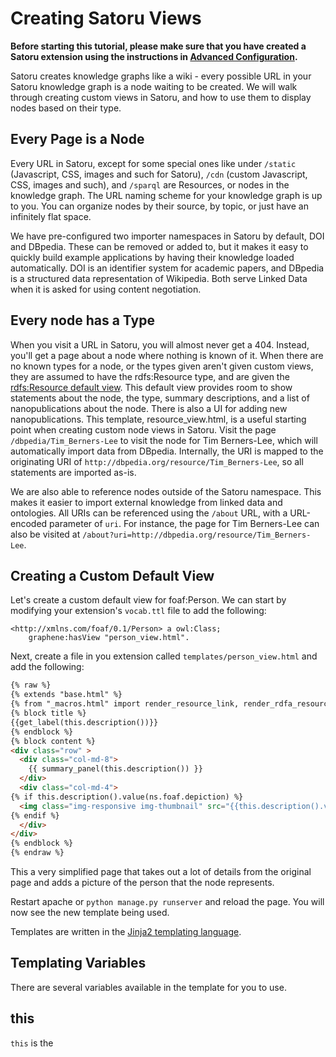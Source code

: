 # Creating Satoru Views

**Before starting this tutorial, please make sure that you have created a Satoru extension using the instructions in [Advanced Configuration](https://tetherless-world.github.io/satoru/configuration).**

Satoru creates knowledge graphs like a wiki - every possible URL in your Satoru knowledge graph is a node waiting to be created.
We will walk through creating custom views in Satoru, and how to use them to display nodes based on their type.

## Every Page is a Node

Every URL in Satoru, except for some special ones like under `/static` (Javascript, CSS, images and such for Satoru), `/cdn` (custom Javascript, CSS, images and such), and `/sparql` are Resources, or nodes in the knowledge graph.
The URL naming scheme for your knowledge graph is up to you.
You can organize nodes by their source, by topic, or just have an infinitely flat space.

We have pre-configured two importer namespaces in Satoru by default, DOI and DBpedia.
These can be removed or added to, but it makes it easy to quickly build example applications by having their knowledge loaded automatically.
DOI is an identifier system for academic papers, and DBpedia is a structured data representation of Wikipedia.
Both serve Linked Data when it is asked for using content negotiation.

## Every node has a Type

When you visit a URL in Satoru, you will almost never get a 404.
Instead, you'll get a page about a node where nothing is known of it.
When there are no known types for a node, or the types given aren't given custom views, they are assumed to have the rdfs:Resource type, and are given the [rdfs:Resource default view](https://github.com/tetherless-world/satoru/blob/master/templates/resource_view.html).
This default view provides room to show statements about the node, the type, summary descriptions, and a list of nanopublications about the node.
There is also a UI for adding new nanopublications.
This template, resource_view.html, is a useful starting point when creating custom node views in Satoru.
Visit the page `/dbpedia/Tim_Berners-Lee` to visit the node for Tim Berners-Lee, which will automatically import data from DBpedia.
Internally, the URI is mapped to the originating URI of `http://dbpedia.org/resource/Tim_Berners-Lee`, so all statements are imported as-is.

We are also able to reference nodes outside of the Satoru namespace.
This makes it easier to import external knowledge from linked data and ontologies.
All URIs can be referenced using the `/about` URL, with a URL-encoded parameter of `uri`.
For instance, the page for Tim Berners-Lee can also be visited at `/about?uri=http://dbpedia.org/resource/Tim_Berners-Lee`.

## Creating a Custom Default View

Let's create a custom default view for foaf:Person.
We can start by modifying your extension's `vocab.ttl` file to add the following:

```turtle
<http://xmlns.com/foaf/0.1/Person> a owl:Class;
    graphene:hasView "person_view.html".
```

Next, create a file in you extension called `templates/person_view.html` and add the following:

```html
{% raw %}
{% extends "base.html" %}
{% from "_macros.html" import render_resource_link, render_rdfa_resource_link, get_label, facts_panel, summary_panel, content %}
{% block title %}
{{get_label(this.description())}}
{% endblock %}
{% block content %}
<div class="row" >
  <div class="col-md-8">
    {{ summary_panel(this.description()) }}
  </div>
  <div class="col-md-4">
{% if this.description().value(ns.foaf.depiction) %}
  <img class="img-responsive img-thumbnail" src="{{this.description().value(ns.foaf.depiction)}}" alt="{{get_label(this.description())}}" />
{% endif %}
  </div>
</div>
{% endblock %}
{% endraw %}
```

This a very simplified page that takes out a lot of details from the original page and adds a picture of the person that the node represents.

Restart apache or `python manage.py runserver` and reload the page. You will now see the new template being used.

Templates are written in the [Jinja2 templating language](http://jinja.pocoo.org/docs/latest/templates/).

## Templating Variables

There are several variables available in the template for you to use.

## this

`this` is the 
